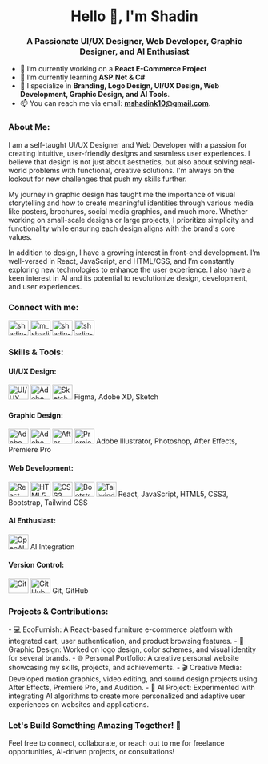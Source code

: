 <h1 align="center">Hello 👋, I'm Shadin</h1>
<h3 align="center">A Passionate UI/UX Designer, Web Developer, Graphic Designer, and AI Enthusiast</h3>

- 🔭 I’m currently working on a **React E-Commerce Project**
- 🌱 I’m currently learning **ASP.Net & C#**
- 💼 I specialize in **Branding, Logo Design, UI/UX Design, Web Development, Graphic Design, and AI Tools**.
- 📫 You can reach me via email: **mshadink10@gmail.com**.

<h3 align="left">About Me:</h3>
<p align="left">
  I am a self-taught UI/UX Designer and Web Developer with a passion for creating intuitive, user-friendly designs and seamless user experiences. I believe that design is not just about aesthetics, but also about solving real-world problems with functional, creative solutions. I'm always on the lookout for new challenges that push my skills further.
</p>

<p align="left">
  My journey in graphic design has taught me the importance of visual storytelling and how to create meaningful identities through various media like posters, brochures, social media graphics, and much more. Whether working on small-scale designs or large projects, I prioritize simplicity and functionality while ensuring each design aligns with the brand's core values.
</p>

<p align="left">
  In addition to design, I have a growing interest in front-end development. I’m well-versed in React, JavaScript, and HTML/CSS, and I’m constantly exploring new technologies to enhance the user experience. I also have a keen interest in AI and its potential to revolutionize design, development, and user experiences.
</p>

<h3 align="left">Connect with me:</h3>
<p align="left">
  <a href="https://linkedin.com/in/shadin-k" target="blank">
    <img align="center" src="https://raw.githubusercontent.com/rahuldkjain/github-profile-readme-generator/master/src/images/icons/Social/linked-in-alt.svg" alt="shadin-k" height="30" width="40" />
  </a>
  <a href="https://instagram.com/m_shadin.k" target="blank">
    <img align="center" src="https://raw.githubusercontent.com/rahuldkjain/github-profile-readme-generator/master/src/images/icons/Social/instagram.svg" alt="m_shadin.k" height="30" width="40" />
  </a>
  <a href="https://x.com/mshadink" target="blank">
    <img align="center" src="https://raw.githubusercontent.com/rahuldkjain/github-profile-readme-generator/master/src/images/icons/Social/twitter.svg" alt="shadin-k" height="30" width="40" />
  </a>
  <a href="https://github.com/shadin-ui" target="blank">
    <img align="center" src="https://raw.githubusercontent.com/rahuldkjain/github-profile-readme-generator/master/src/images/icons/Social/github.svg" alt="shadin-k" height="30" width="40" />
  </a>
</p>

<h3 align="left">Skills & Tools:</h3>

<h4>UI/UX Design:</h4>
<p>
  <img src="https://upload.wikimedia.org/wikipedia/commons/6/60/X_logo_%28blue%29.svg" alt="UI/UX Design" height="30" width="40" />
  <img src="https://upload.wikimedia.org/wikipedia/commons/6/64/Adobe_XD_icon.svg" alt="Adobe XD" height="30" width="40" />
  <img src="https://upload.wikimedia.org/wikipedia/commons/1/1a/Sketch_Logo.svg" alt="Sketch" height="30" width="40" />
  Figma, Adobe XD, Sketch
</p>

<h4>Graphic Design:</h4>
<p>
  <img src="https://upload.wikimedia.org/wikipedia/commons/0/0f/Adobe_Illustrator_CC_icon.png" alt="Adobe Illustrator" height="30" width="40" />
  <img src="https://upload.wikimedia.org/wikipedia/commons/6/6e/Adobe_Photoshop_CC_icon.png" alt="Adobe Photoshop" height="30" width="40" />
  <img src="https://upload.wikimedia.org/wikipedia/commons/1/1f/Adobe_After_Effects_CC_icon.png" alt="After Effects" height="30" width="40" />
  <img src="https://upload.wikimedia.org/wikipedia/commons/2/2f/Adobe_Premiere_Pro_CC_icon.png" alt="Premiere Pro" height="30" width="40" />
  Adobe Illustrator, Photoshop, After Effects, Premiere Pro
</p>

<h4>Web Development:</h4>
<p>
  <img src="https://upload.wikimedia.org/wikipedia/commons/a/a7/React-icon.svg" alt="React" height="30" width="40" />
  <img src="https://upload.wikimedia.org/wikipedia/commons/6/61/HTML5_logo_and_wordmark.svg" alt="HTML5" height="30" width="40" />
  <img src="https://upload.wikimedia.org/wikipedia/commons/6/64/CSS3_logo.svg" alt="CSS3" height="30" width="40" />
  <img src="https://upload.wikimedia.org/wikipedia/commons/b/b2/Bootstrap_logo.svg" alt="Bootstrap" height="30" width="40" />
  <img src="https://upload.wikimedia.org/wikipedia/commons/4/47/Tailwind_CSS_Logo.svg" alt="Tailwind CSS" height="30" width="40" />
  React, JavaScript, HTML5, CSS3, Bootstrap, Tailwind CSS
</p>

<h4>AI Enthusiast:</h4>
<p>
  <img src="https://upload.wikimedia.org/wikipedia/commons/a/ae/OpenAI_Logo.svg" alt="OpenAI" height="30" width="40" />
  AI Integration
</p>

<h4>Version Control:</h4>
<p>
  <img src="https://upload.wikimedia.org/wikipedia/commons/9/91/Git_logo_2.svg" alt="Git" height="30" width="40" />
  <img src="https://upload.wikimedia.org/wikipedia/commons/6/6f/GitHub_Logo_2018.svg" alt="GitHub" height="30" width="40" />
  Git, GitHub
</p>

<h3 align="left">Projects & Contributions:</h3>
- 💻 EcoFurnish: A React-based furniture e-commerce platform with integrated cart, user authentication, and product browsing features.
- 🎨 Graphic Design: Worked on logo design, color schemes, and visual identity for several brands.
- 🌐 Personal Portfolio: A creative personal website showcasing my skills, projects, and achievements.
- 🎬 Creative Media: Developed motion graphics, video editing, and sound design projects using After Effects, Premiere Pro, and Audition.
- 🤖 AI Project: Experimented with integrating AI algorithms to create more personalized and adaptive user experiences on websites and applications.

<h3 align="left">Let's Build Something Amazing Together! 🚀</h3>
<p align="left">Feel free to connect, collaborate, or reach out to me for freelance opportunities, AI-driven projects, or consultations!</p>
